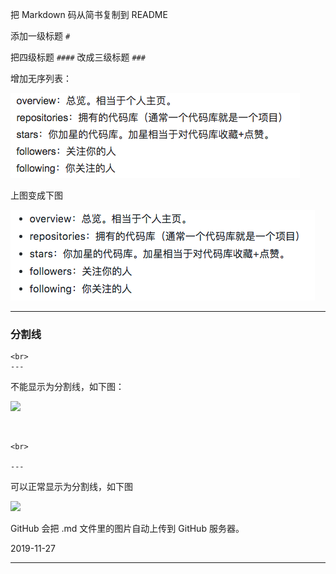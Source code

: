 把 Markdown 码从简书复制到 README

添加一级标题 `#`

把四级标题 `####` 改成三级标题 `###`

增加无序列表：

![](https://raw.githubusercontent.com/v1coder/github/master/image/1.png)

上图变成下图

![](https://raw.githubusercontent.com/v1coder/github/master/image/2.png)



---



### 分割线

```
<br>
---
```

不能显示为分割线，如下图：

![](https://blog-pic-1253208066.file.myqcloud.com/2018-12-26-103321.png)

<br>

```
<br>

---
```

可以正常显示为分割线，如下图

![](https://blog-pic-1253208066.file.myqcloud.com/2018-12-26-103352.png)



GitHub 会把 .md 文件里的图片自动上传到 GitHub 服务器。

2019-11-27



---

